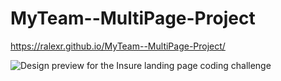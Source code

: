 # MyTeam--MultiPage-Project
https://ralexr.github.io/MyTeam--MultiPage-Project/

![Design preview for the Insure landing page coding challenge](./design/desktop-preview.jpg)
